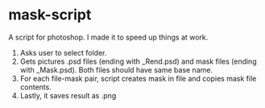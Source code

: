 # mask-script

A script for photoshop. I made it to speed up things at work. 
  1. Asks user to select folder.
  2. Gets pictures .psd files (ending with _Rend.psd) and mask files (ending with _Mask.psd). Both files should have same base name. 
  3. For each file-mask pair, script creates mask in file and copies mask file contents. 
  4. Lastly, it saves result as .png

